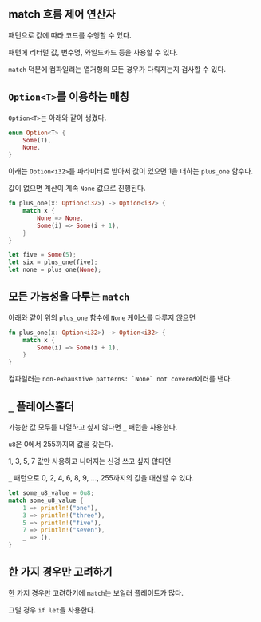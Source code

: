 ## match 흐름 제어 연산자

패턴으로 값에 따라 코드를 수행할 수 있다.

패턴에 리터럴 값, 변수명, 와일드카드 등을 사용할 수 있다.

`match` 덕분에 컴파일러는 열거형의 모든 경우가 다뤄지는지 검사할 수 있다.

## `Option<T>`를 이용하는 매칭

`Option<T>`는 아래와 같이 생겼다.

```rust
enum Option<T> {
    Some(T),
    None,
}
```

아래는 `Option<i32>`를 파라미터로 받아서 값이 있으면 1을 더하는 `plus_one` 함수다.

값이 없으면 계산이 계속 `None` 값으로 진행된다.

```rust
fn plus_one(x: Option<i32>) -> Option<i32> {
    match x {
        None => None,
        Some(i) => Some(i + 1),
    }
}

let five = Some(5);
let six = plus_one(five);
let none = plus_one(None);
```

## 모든 가능성을 다루는 `match`

아래와 같이 위의 `plus_one` 함수에 `None` 케이스를 다루지 않으면

```rust
fn plus_one(x: Option<i32>) -> Option<i32> {
    match x {
        Some(i) => Some(i + 1),
    }
}
```

컴파일러는 `` non-exhaustive patterns: `None` not covered ``에러를 낸다.

## `_` 플레이스홀더

가능한 값 모두를 나열하고 싶지 않다면 `_` 패턴을 사용한다.

`u8`은 0에서 255까지의 값을 갖는다.

1, 3, 5, 7 값만 사용하고 나머지는 신경 쓰고 싶지 않다면

`_` 패턴으로 0, 2, 4, 6, 8, 9, ..., 255까지의 값을 대신할 수 있다.

```rust
let some_u8_value = 0u8;
match some_u8_value {
    1 => println!("one"),
    3 => println!("three"),
    5 => println!("five"),
    7 => println!("seven"),
    _ => (),
}
```

## 한 가지 경우만 고려하기

한 가지 경우만 고려하기에 `match`는 보일러 플레이트가 많다.

그럴 경우 `if let`을 사용한다.
